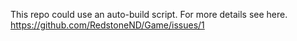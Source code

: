 This repo could use an auto-build script. For more details see here.
https://github.com/RedstoneND/Game/issues/1
